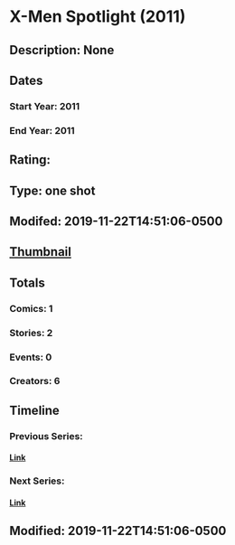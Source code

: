 # X-Men Spotlight (2011)
## Description: None
## Dates
### Start Year: 2011
### End Year: 2011
## Rating: 
## Type: one shot
## Modifed: 2019-11-22T14:51:06-0500
## [Thumbnail](http://i.annihil.us/u/prod/marvel/i/mg/b/40/image_not_available.jpg)
## Totals
### Comics: 1
### Stories: 2
### Events: 0
### Creators: 6
## Timeline
### Previous Series: 
#### [Link]()
### Next Series: 
#### [Link]()
## Modified: 2019-11-22T14:51:06-0500